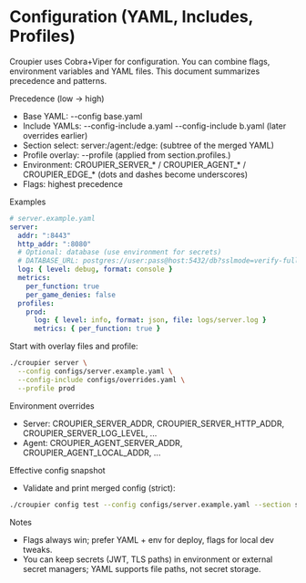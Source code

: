 # Configuration (YAML, Includes, Profiles)

Croupier uses Cobra+Viper for configuration. You can combine flags, environment variables and YAML files. This document summarizes precedence and patterns.

Precedence (low → high)
- Base YAML: --config base.yaml
- Include YAMLs: --config-include a.yaml --config-include b.yaml (later overrides earlier)
- Section select: server:/agent:/edge: (subtree of the merged YAML)
- Profile overlay: --profile <name> (applied from section.profiles.<name>)
- Environment: CROUPIER_SERVER_* / CROUPIER_AGENT_* / CROUPIER_EDGE_* (dots and dashes become underscores)
- Flags: highest precedence

Examples
```yaml
# server.example.yaml
server:
  addr: ":8443"
  http_addr: ":8080"
  # Optional: database (use environment for secrets)
  # DATABASE_URL: postgres://user:pass@host:5432/db?sslmode=verify-full
  log: { level: debug, format: console }
  metrics:
    per_function: true
    per_game_denies: false
  profiles:
    prod:
      log: { level: info, format: json, file: logs/server.log }
      metrics: { per_function: true }
```

Start with overlay files and profile:
```bash
./croupier server \
  --config configs/server.example.yaml \
  --config-include configs/overrides.yaml \
  --profile prod
```

Environment overrides
- Server: CROUPIER_SERVER_ADDR, CROUPIER_SERVER_HTTP_ADDR, CROUPIER_SERVER_LOG_LEVEL, ...
- Agent:  CROUPIER_AGENT_SERVER_ADDR, CROUPIER_AGENT_LOCAL_ADDR, ...

Effective config snapshot
- Validate and print merged config (strict):
```bash
./croupier config test --config configs/server.example.yaml --section server --profile prod
```

Notes
- Flags always win; prefer YAML + env for deploy, flags for local dev tweaks.
- You can keep secrets (JWT, TLS paths) in environment or external secret managers; YAML supports file paths, not secret storage.
